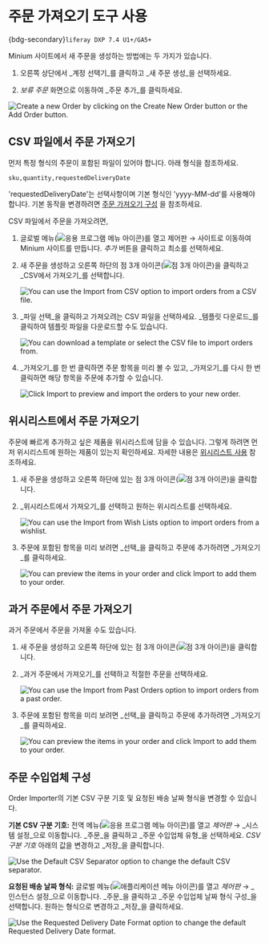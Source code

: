 # 주문 가져오기 도구 사용

{bdg-secondary}`liferay DXP 7.4 U1+/GA5+`

Minium 사이트에서 새 주문을 생성하는 방법에는 두 가지가 있습니다.

1. 오른쪽 상단에서 _계정 선택기_를 클릭하고 _새 주문 생성_을 선택하세요.

1. _보류 주문_ 화면으로 이동하여 _주문 추가_를 클릭하세요.

![Create a new Order by clicking on the Create New Order button or the Add Order button.](./using-order-importer/images/01.png)

## CSV 파일에서 주문 가져오기

먼저 특정 형식의 주문이 포함된 파일이 있어야 합니다. 아래 형식을 참조하세요.

`sku,quantity,requestedDeliveryDate`

'requestedDeliveryDate'는 선택사항이며 기본 형식인 'yyyy-MM-dd'를 사용해야 합니다. 기본 동작을 변경하려면 [주문 가져오기 구성](#order-importer-configuration) 을 참조하세요.

CSV 파일에서 주문을 가져오려면,

1. 글로벌 메뉴(![응용 프로그램 메뉴 아이콘](../../images/icon-applications-menu.png))를 열고 제어판 &rarr; 사이트로 이동하여 Minium 사이트를 만듭니다. _추가_ 버튼을 클릭하고 최소를 선택하세요.

1. 새 주문을 생성하고 오른쪽 하단의 점 3개 아이콘(![점 3개 아이콘](../../images/icon-actions.png))을 클릭하고 _CSV에서 가져오기_를 선택합니다.

   ![You can use the Import from CSV option to import orders from a CSV file.](./using-order-importer/images/02.png)

1. _파일 선택_을 클릭하고 가져오려는 CSV 파일을 선택하세요. _템플릿 다운로드_를 클릭하여 템플릿 파일을 다운로드할 수도 있습니다.

   ![You can download a template or select the CSV file to import orders from.](./using-order-importer/images/03.png)

1. _가져오기_를 한 번 클릭하면 주문 항목을 미리 볼 수 있고, _가져오기_를 다시 한 번 클릭하면 해당 항목을 주문에 추가할 수 있습니다.

   ![Click Import to preview and import the orders to your new order.](./using-order-importer/images/04.gif)

## 위시리스트에서 주문 가져오기

주문에 빠르게 추가하고 싶은 제품을 위시리스트에 담을 수 있습니다. 그렇게 하려면 먼저 위시리스트에 원하는 제품이 있는지 확인하세요. 자세한 내용은 [위시리스트 사용](../../creating-store-content/using-wish-lists.md) 참조하세요.

1. 새 주문을 생성하고 오른쪽 하단에 있는 점 3개 아이콘(![점 3개 아이콘](../../images/icon-actions.png))을 클릭합니다.

1. _위시리스트에서 가져오기_를 선택하고 원하는 위시리스트를 선택하세요.

   ![You can use the Import from Wish Lists option to import orders from a wishlist.](./using-order-importer/images/05.png)

1. 주문에 포함된 항목을 미리 보려면 _선택_을 클릭하고 주문에 추가하려면 _가져오기_를 클릭하세요.

   ![You can preview the items in your order and click Import to add them to your order.](./using-order-importer/images/07.gif)

## 과거 주문에서 주문 가져오기

과거 주문에서 주문을 가져올 수도 있습니다.

1. 새 주문을 생성하고 오른쪽 하단에 있는 점 3개 아이콘(![점 3개 아이콘](../../images/icon-actions.png))을 클릭합니다.

1. _과거 주문에서 가져오기_를 선택하고 적절한 주문을 선택하세요.

   ![You can use the Import from Past Orders option to import orders from a past order.](./using-order-importer/images/06.png)

1. 주문에 포함된 항목을 미리 보려면 _선택_을 클릭하고 주문에 추가하려면 _가져오기_를 클릭하세요.

   ![You can preview the items in your order and click Import to add them to your order.](./using-order-importer/images/08.gif)

## 주문 수입업체 구성

Order Importer의 기본 CSV 구분 기호 및 요청된 배송 날짜 형식을 변경할 수 있습니다.

**기본 CSV 구분 기호:** 전역 메뉴(![응용 프로그램 메뉴 아이콘](../../images/icon-applications-menu.png))를 열고 _제어판_ &rarr; _시스템 설정_으로 이동합니다. _주문_을 클릭하고 _주문 수입업체 유형_을 선택하세요. _CSV 구분 기호_ 아래의 값을 변경하고 _저장_을 클릭합니다.

![Use the Default CSV Separator option to change the default CSV separator.](./using-order-importer/images/09.png)

**요청된 배송 날짜 형식:** 글로벌 메뉴(![애플리케이션 메뉴 아이콘](../../images/icon-applications-menu.png))를 열고 _제어판_ &rarr; _인스턴스 설정_으로 이동합니다. _주문_을 클릭하고 _주문 수입업체 날짜 형식 구성_을 선택합니다. 원하는 형식으로 변경하고 _저장_을 클릭하세요.

![Use the Requested Delivery Date Format option to change the default Requested Delivery Date format.](./using-order-importer/images/10.png)
